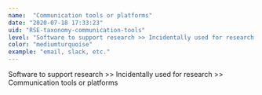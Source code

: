 ```yaml
---
name:  "Communication tools or platforms"
date: "2020-07-18 17:33:23"
uid: "RSE-taxonomy-communication-tools"
level: "Software to support research >> Incidentally used for research >> Communication tools or platforms"
color: "mediumturquoise"
example: "email, slack, etc." 
---
```


Software to support research >> Incidentally used for research >> Communication tools or platforms